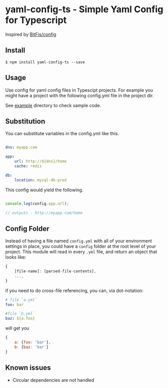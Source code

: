 # yaml-config-ts - Simple Yaml Config for Typescript

Inspired by [BitFis/config](https://github.com/BitFis/config)

## Install

```
$ npm install yaml-config-ts --save
```

## Usage
Use config for yaml config files in Typescipt projects.  For example you might have a project with the following
config.yml file in the project dir.

See [example](example) directory to check sample code.

## Substitution
You can substitute variables in the config.yml like this.

```yaml

dns: myapp.com

app:
    url: http://${dns}/home
    cache: redis

db:
    location: mysql-db-prod

```

This config would yield the following.

```javascript

console.log(config.app.url);

// outputs - http://myapp.com/home

```

## Config Folder
Instead of having a file named `config.yml` with all of your environment settings in place, you could have a `config` folder
at the root level of your project. This module will read in every `.yml` file, and return an object that looks like:
```javascript
{
    [file-name]: [parsed-file-contents],
    ...,
}
```

if you need to do cross-file referencing, you can, via dot-notation:
```yaml
# file `a.yml`
foo: bar
```
```yaml
#file `b.yml`
baz: ${a.foo}
```
will get you
```javascript
{
    a: {foo: 'bar'},
    b: {baz: 'bar'}
}
```

## Known issues

- Circular dependencies are not handled
